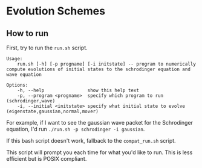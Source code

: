 # Evolution Schemes

## How to run

First, try to run the ```run.sh``` script.

```
Usage:
    run.sh [-h] [-p progname] [-i initstate] -- program to numerically compute evolutions of initial states to the schrodinger equation and wave equation

Options:
    -h, --help                show this help text
    -p, --program <progname>  specify which program to run (schrodinger,wave)
    -i, --initial <initstate> specify what initial state to evolve (eigenstate,gaussian,normal,mover)
```

For example, if I want to see the gaussian wave packet for the Schrodinger equation, I'd run ```./run.sh -p schrodinger -i gaussian```.

If this bash script doesn't work, fallback to the ```compat_run.sh``` script.

This script will prompt you each time for what you'd like to run. This is less efficient but is POSIX compliant.
